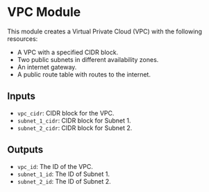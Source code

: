 # VPC Module

This module creates a Virtual Private Cloud (VPC) with the following resources:

- A VPC with a specified CIDR block.
- Two public subnets in different availability zones.
- An internet gateway.
- A public route table with routes to the internet.

## Inputs

- `vpc_cidr`: CIDR block for the VPC.
- `subnet_1_cidr`: CIDR block for Subnet 1.
- `subnet_2_cidr`: CIDR block for Subnet 2.

## Outputs

- `vpc_id`: The ID of the VPC.
- `subnet_1_id`: The ID of Subnet 1.
- `subnet_2_id`: The ID of Subnet 2.
